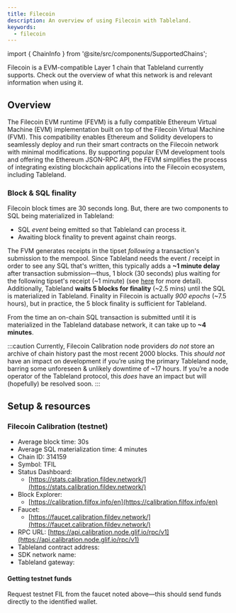 ```yaml
---
title: Filecoin
description: An overview of using Filecoin with Tableland.
keywords:
  - filecoin
---
```


import { ChainInfo } from '@site/src/components/SupportedChains';

Filecoin is a EVM-compatible Layer 1 chain that Tableland currently supports. Check out the overview of what this network is and relevant information when using it.

## Overview

The Filecoin EVM runtime (FEVM) is a fully compatible Ethereum Virtual Machine (EVM) implementation built on top of the Filecoin Virtual Machine (FVM). This compatibility enables Ethereum and Solidity developers to seamlessly deploy and run their smart contracts on the Filecoin network with minimal modifications. By supporting popular EVM development tools and offering the Ethereum JSON-RPC API, the FEVM simplifies the process of integrating existing blockchain applications into the Filecoin ecosystem, including Tableland.

### Block & SQL finality

Filecoin block times are 30 seconds long. But, there are two components to SQL being materialized in Tableland:

- SQL _event_ being emitted so that Tableland can process it.
- Awaiting block finality to prevent against chain reorgs.

The FVM generates receipts in the tipset _following_ a transaction's submission to the mempool. Since Tableland needs the event / receipt in order to see any SQL that's written, this typically adds a **~1 minute delay** after transaction submission—thus, 1 block (30 seconds) plus waiting for the following tipset's receipt (~1 minute) (see [here](https://docs.filecoin.io/smart-contracts/developing-contracts/best-practices/#consistently-generating-transaction-receipts) for more detail). Additionally, Tableland **waits 5 blocks for finality** (~2.5 mins) until the SQL is materialized in Tableland. Finality in Filecoin is actually _900 epochs_ (~7.5 hours), but in practice, the 5 block finality is sufficient for Tableland.

From the time an on-chain SQL transaction is submitted until it is materialized in the Tableland database network, it can take up to **~4 minutes**.

:::caution
Currently, Filecoin Calibration node providers *do not* store an archive of chain history past the most recent 2000 blocks. This _should not_ have an impact on development if you’re using the primary Tableland node, barring some unforeseen & unlikely downtime of ~17 hours. If you’re a node operator of the Tableland protocol, this _does_ have an impact but will (hopefully) be resolved soon.
:::

## Setup & resources

<!-- ### Filecoin (mainnet)

- Average block time: 30s
- Average SQL materialization time: 4 minutes
- Chain ID: 314
- Symbol: FIL
- Status Dashboard:
  - [https://status.filecoin.io/](https://status.filecoin.io/)
- Block Explorer:
  - [https://filfox.info](https://filfox.info)
- RPC URL: [https://rpc.ankr.com/filecoin](https://rpc.ankr.com/filecoin)
- Tableland contract address: <ChainInfo chain='filecoin' info='contractAddress' />
- SDK network name: <ChainInfo chain='filecoin' info='chainName' />
- Tableland gateway: <ChainInfo chain='filecoin' info='baseUrl' /> -->

### Filecoin Calibration (testnet)

- Average block time: 30s
- Average SQL materialization time: 4 minutes
- Chain ID: 314159
- Symbol: TFIL
- Status Dashboard:
  - [https://stats.calibration.fildev.network/](https://stats.calibration.fildev.network/)
- Block Explorer:
  - [https://calibration.filfox.info/en](https://calibration.filfox.info/en)
- Faucet:
  - [https://faucet.calibration.fildev.network/](https://faucet.calibration.fildev.network/)
- RPC URL: [https://api.calibration.node.glif.io/rpc/v1](https://api.calibration.node.glif.io/rpc/v1)
- Tableland contract address: <ChainInfo chain='filecoin-calibration' info='contractAddress' />
- SDK network name: <ChainInfo chain='filecoin-calibration' info='chainName' />
- Tableland gateway: <ChainInfo chain='filecoin-calibration' info='baseUrl' />

#### Getting testnet funds

Request testnet FIL from the faucet noted above—this should send funds directly to the identified wallet.

